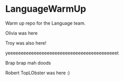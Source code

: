 # LanguageWarmUp

Warm up repo for the Language team.

Olivia was here

Troy was also here!

yeeeeeeeeeeeeeeeeeeeeeeeeeeeeeeeeeeeeeeeeeet

Brap brap mah doods

Robert TopLObster was here :)